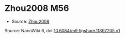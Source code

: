 <a name="material" />

# Zhou2008 M56
<script type="application/ld+json">
  {
    "@context": "https://schema.org/",
    "@type": "ChemicalSubstance",
    "@id": "https://egonw.github.io/nanowiki/nanowiki268.html#material",
    "http://purl.org/dc/terms/conformsTo":
      {
        "@type": "CreativeWork",
        "@id": "https://bioschemas.org/profiles/ChemicalSubstance/0.4-RELEASE/"
      },
    "identfier": "268",
    "name": "Zhou2008 M56",
    "url": "https://egonw.github.io/nanowiki/nanowiki268.html#material",
    "sameAs": "http://127.0.0.1/mediawiki/index.php/Special:URIResolver/Zhou2008_M56"
  }
</script>


* Source: [Zhou2008](Zhou2008.md)


Source: NanoWiki 6, doi:[10.6084/m9.figshare.11897205.v1](https://doi.org/10.6084/m9.figshare.11897205.v1)
